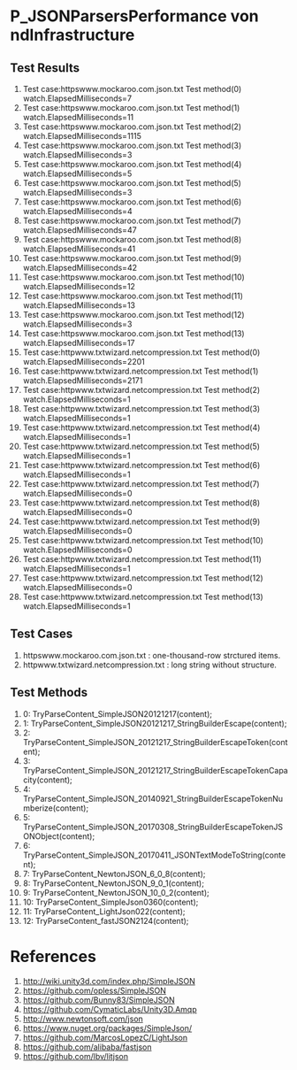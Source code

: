 # P_JSONParsersPerformance von ndInfrastructure

## Test Results

1. Test case:httpswww.mockaroo.com.json.txt Test method(0) watch.ElapsedMilliseconds=7
1. Test case:httpswww.mockaroo.com.json.txt Test method(1) watch.ElapsedMilliseconds=11
1. Test case:httpswww.mockaroo.com.json.txt Test method(2) watch.ElapsedMilliseconds=1115
1. Test case:httpswww.mockaroo.com.json.txt Test method(3) watch.ElapsedMilliseconds=3
1. Test case:httpswww.mockaroo.com.json.txt Test method(4) watch.ElapsedMilliseconds=5
1. Test case:httpswww.mockaroo.com.json.txt Test method(5) watch.ElapsedMilliseconds=3
1. Test case:httpswww.mockaroo.com.json.txt Test method(6) watch.ElapsedMilliseconds=4
1. Test case:httpswww.mockaroo.com.json.txt Test method(7) watch.ElapsedMilliseconds=47
1. Test case:httpswww.mockaroo.com.json.txt Test method(8) watch.ElapsedMilliseconds=41
1. Test case:httpswww.mockaroo.com.json.txt Test method(9) watch.ElapsedMilliseconds=42
1. Test case:httpswww.mockaroo.com.json.txt Test method(10) watch.ElapsedMilliseconds=12
1. Test case:httpswww.mockaroo.com.json.txt Test method(11) watch.ElapsedMilliseconds=13
1. Test case:httpswww.mockaroo.com.json.txt Test method(12) watch.ElapsedMilliseconds=3
1. Test case:httpswww.mockaroo.com.json.txt Test method(13) watch.ElapsedMilliseconds=17
1. Test case:httpwww.txtwizard.netcompression.txt Test method(0) watch.ElapsedMilliseconds=2201
1. Test case:httpwww.txtwizard.netcompression.txt Test method(1) watch.ElapsedMilliseconds=2171
1. Test case:httpwww.txtwizard.netcompression.txt Test method(2) watch.ElapsedMilliseconds=1
1. Test case:httpwww.txtwizard.netcompression.txt Test method(3) watch.ElapsedMilliseconds=1
1. Test case:httpwww.txtwizard.netcompression.txt Test method(4) watch.ElapsedMilliseconds=1
1. Test case:httpwww.txtwizard.netcompression.txt Test method(5) watch.ElapsedMilliseconds=1
1. Test case:httpwww.txtwizard.netcompression.txt Test method(6) watch.ElapsedMilliseconds=1
1. Test case:httpwww.txtwizard.netcompression.txt Test method(7) watch.ElapsedMilliseconds=0
1. Test case:httpwww.txtwizard.netcompression.txt Test method(8) watch.ElapsedMilliseconds=0
1. Test case:httpwww.txtwizard.netcompression.txt Test method(9) watch.ElapsedMilliseconds=0
1. Test case:httpwww.txtwizard.netcompression.txt Test method(10) watch.ElapsedMilliseconds=0
1. Test case:httpwww.txtwizard.netcompression.txt Test method(11) watch.ElapsedMilliseconds=1
1. Test case:httpwww.txtwizard.netcompression.txt Test method(12) watch.ElapsedMilliseconds=0
1. Test case:httpwww.txtwizard.netcompression.txt Test method(13) watch.ElapsedMilliseconds=1



## Test Cases

1. httpswww.mockaroo.com.json.txt : one-thousand-row strctured items.
1. httpwww.txtwizard.netcompression.txt : long string without structure.


## Test Methods

1. 0: TryParseContent_SimpleJSON20121217(content);
1. 1: TryParseContent_SimpleJSON20121217_StringBuilderEscape(content);
1. 2: TryParseContent_SimpleJSON_20121217_StringBuilderEscapeToken(content);
1. 3: TryParseContent_SimpleJSON_20121217_StringBuilderEscapeTokenCapacity(content);
1. 4: TryParseContent_SimpleJSON_20140921_StringBuilderEscapeTokenNumberize(content);
1. 5: TryParseContent_SimpleJSON_20170308_StringBuilderEscapeTokenJSONObject(content);
1. 6: TryParseContent_SimpleJSON_20170411_JSONTextModeToString(content);
1. 7: TryParseContent_NewtonJSON_6_0_8(content);
1. 8: TryParseContent_NewtonJSON_9_0_1(content);
1. 9: TryParseContent_NewtonJSON_10_0_2(content);
1. 10: TryParseContent_SimpleJson0360(content);
1. 11: TryParseContent_LightJson022(content);
1. 12: TryParseContent_fastJSON2124(content);


# References

1. http://wiki.unity3d.com/index.php/SimpleJSON
1. https://github.com/opless/SimpleJSON
1. https://github.com/Bunny83/SimpleJSON
1. https://github.com/CymaticLabs/Unity3D.Amqp
1. http://www.newtonsoft.com/json
1. https://www.nuget.org/packages/SimpleJson/
1. https://github.com/MarcosLopezC/LightJson
1. https://github.com/alibaba/fastjson
1. https://github.com/lbv/litjson